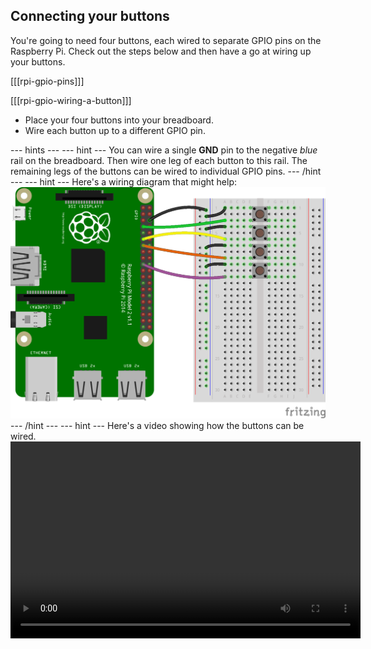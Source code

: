 ## Connecting your buttons

You're going to need four buttons, each wired to separate GPIO pins on the Raspberry Pi. Check out the steps below and then have a go at wiring up your buttons.

[[[rpi-gpio-pins]]]

[[[rpi-gpio-wiring-a-button]]]

- Place your four buttons into your breadboard.
- Wire each button up to a different GPIO pin.

--- hints --- --- hint ---
You can wire a single **GND** pin to the negative *blue* rail on the breadboard. Then wire one leg of each button to this rail. The remaining legs of the buttons can be wired to individual GPIO pins.
--- /hint --- --- hint ---
Here's a wiring diagram that might help:
![4-btn](images/4-btn.png)
--- /hint --- --- hint ---
Here's a video showing how the buttons can be wired.
<video width="560" height="315" controls>
<source src="images/gpio-music-box-5.webm" type="video/webm">
Try using Firefox or Chrome for WebM support
--- /hint --- --- /hints ---


